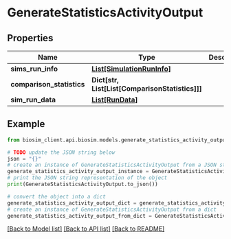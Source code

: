 # GenerateStatisticsActivityOutput

## Properties

| Name                      | Type                                                | Description | Notes      |
| ------------------------- | --------------------------------------------------- | ----------- | ---------- |
| **sims_run_info**         | [**List[SimulationRunInfo]**](SimulationRunInfo.md) |             |
| **comparison_statistics** | **Dict[str, List[List[ComparisonStatistics]]]**     |             |
| **sim_run_data**          | [**List[RunData]**](RunData.md)                     |             | [optional] |

## Example

```python
from biosim_client.api.biosim.models.generate_statistics_activity_output import GenerateStatisticsActivityOutput

# TODO update the JSON string below
json = "{}"
# create an instance of GenerateStatisticsActivityOutput from a JSON string
generate_statistics_activity_output_instance = GenerateStatisticsActivityOutput.from_json(json)
# print the JSON string representation of the object
print(GenerateStatisticsActivityOutput.to_json())

# convert the object into a dict
generate_statistics_activity_output_dict = generate_statistics_activity_output_instance.to_dict()
# create an instance of GenerateStatisticsActivityOutput from a dict
generate_statistics_activity_output_from_dict = GenerateStatisticsActivityOutput.from_dict(generate_statistics_activity_output_dict)
```

[[Back to Model list]](../README.md#documentation-for-models) [[Back to API list]](../README.md#documentation-for-api-endpoints) [[Back to README]](../README.md)
